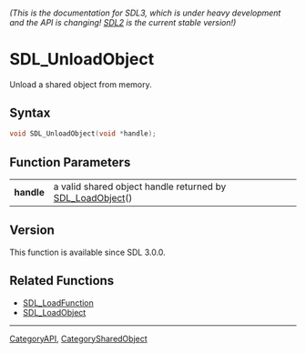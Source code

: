 ###### (This is the documentation for SDL3, which is under heavy development and the API is changing! [SDL2](https://wiki.libsdl.org/SDL2/) is the current stable version!)
# SDL_UnloadObject

Unload a shared object from memory.

## Syntax

```c
void SDL_UnloadObject(void *handle);

```

## Function Parameters

|                |                                                                             |
| -------------- | --------------------------------------------------------------------------- |
| **handle**     | a valid shared object handle returned by [SDL_LoadObject](SDL_LoadObject)() |

## Version

This function is available since SDL 3.0.0.

## Related Functions

* [SDL_LoadFunction](SDL_LoadFunction)
* [SDL_LoadObject](SDL_LoadObject)

----
[CategoryAPI](CategoryAPI), [CategorySharedObject](CategorySharedObject)


